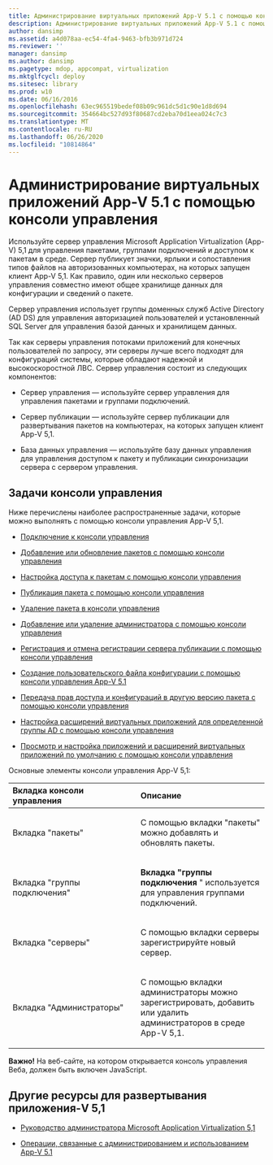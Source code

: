 ```yaml
---
title: Администрирование виртуальных приложений App-V 5.1 с помощью консоли управления
description: Администрирование виртуальных приложений App-V 5.1 с помощью консоли управления
author: dansimp
ms.assetid: a4d078aa-ec54-4fa4-9463-bfb3b971d724
ms.reviewer: ''
manager: dansimp
ms.author: dansimp
ms.pagetype: mdop, appcompat, virtualization
ms.mktglfcycl: deploy
ms.sitesec: library
ms.prod: w10
ms.date: 06/16/2016
ms.openlocfilehash: 63ec965519bedef08b09c961dc5d1c90e1d8d694
ms.sourcegitcommit: 354664bc527d93f80687cd2eba70d1eea024c7c3
ms.translationtype: MT
ms.contentlocale: ru-RU
ms.lasthandoff: 06/26/2020
ms.locfileid: "10814864"
---
```

# Администрирование виртуальных приложений App-V 5.1 с помощью консоли управления


Используйте сервер управления Microsoft Application Virtualization (App-V) 5,1 для управления пакетами, группами подключений и доступом к пакетам в среде. Сервер публикует значки, ярлыки и сопоставления типов файлов на авторизованных компьютерах, на которых запущен клиент App-V 5,1. Как правило, один или несколько серверов управления совместно имеют общее хранилище данных для конфигурации и сведений о пакете.

Сервер управления использует группы доменных служб Active Directory (AD DS) для управления авторизацией пользователей и установленный SQL Server для управления базой данных и хранилищем данных.

Так как серверы управления потоками приложений для конечных пользователей по запросу, эти серверы лучше всего подходят для конфигураций системы, которые обладают надежной и высокоскоростной ЛВС. Сервер управления состоит из следующих компонентов:

-   Сервер управления — используйте сервер управления для управления пакетами и группами подключений.

-   Сервер публикации — используйте сервер публикации для развертывания пакетов на компьютерах, на которых запущен клиент App-V 5,1.

-   База данных управления — используйте базу данных управления для управления доступом к пакету и публикации синхронизации сервера с сервером управления.

## Задачи консоли управления


Ниже перечислены наиболее распространенные задачи, которые можно выполнять с помощью консоли управления App-V 5,1.

-   [Подключение к консоли управления](how-to-connect-to-the-management-console-51.md)

-   [Добавление или обновление пакетов с помощью консоли управления](how-to-add-or-upgrade-packages-by-using-the-management-console-51-gb18030.md)

-   [Настройка доступа к пакетам с помощью консоли управления](how-to-configure-access-to-packages-by-using-the-management-console-51.md)

-   [Публикация пакета с помощью консоли управления](how-to-publish-a-package-by-using-the-management-console-51.md)

-   [Удаление пакета в консоли управления](how-to-delete-a-package-in-the-management-console-51.md)

-   [Добавление или удаление администратора с помощью консоли управления](how-to-add-or-remove-an-administrator-by-using-the-management-console51.md)

-   [Регистрация и отмена регистрации сервера публикации с помощью консоли управления](how-to-register-and-unregister-a-publishing-server-by-using-the-management-console51.md)

-   [Создание пользовательского файла конфигурации с помощью консоли управления App-V 5.1](how-to-create-a-custom-configuration-file-by-using-the-app-v-51-management-console.md)

-   [Передача прав доступа и конфигураций в другую версию пакета с помощью консоли управления](how-to-transfer-access-and-configurations-to-another-version-of-a-package-by-using-the-management-console51.md)

-   [Настройка расширений виртуальных приложений для определенной группы AD с помощью консоли управления](how-to-customize-virtual-applications-extensions-for-a-specific-ad-group-by-using-the-management-console51.md)

-   [Просмотр и настройка приложений и расширений виртуальных приложений по умолчанию с помощью консоли управления](how-to-view-and-configure-applications-and-default-virtual-application-extensions-by-using-the-management-console-beta.md)

Основные элементы консоли управления App-V 5,1:

<table>
<colgroup>
<col width="50%" />
<col width="50%" />
</colgroup>
<thead>
<tr class="header">
<th align="left">Вкладка консоли управления</th>
<th align="left">Описание</th>
</tr>
</thead>
<tbody>
<tr class="odd">
<td align="left"><p>Вкладка "пакеты"</p></td>
<td align="left"><p>С помощью <strong> </strong> вкладки "пакеты" можно добавлять и обновлять пакеты.</p></td>
</tr>
<tr class="even">
<td align="left"><p>Вкладка "группы подключения"</p></td>
<td align="left"><p><strong>Вкладка "группы подключения </strong> " используется для управления группами подключений.</p></td>
</tr>
<tr class="odd">
<td align="left"><p>Вкладка "серверы"</p></td>
<td align="left"><p>С помощью <strong> </strong> вкладки серверы зарегистрируйте новый сервер.</p></td>
</tr>
<tr class="even">
<td align="left"><p>Вкладка "Администраторы"</p></td>
<td align="left"><p>С помощью <strong> </strong> вкладки администраторы можно зарегистрировать, добавить или удалить администраторов в среде App-V 5,1.</p></td>
</tr>
</tbody>
</table>

 

**Важно!**  На веб-сайте, на котором открывается консоль управления Веба, должен быть включен JavaScript.

 






## <a href="" id="other-resources-for-this-app-v-5-1-deployment-"></a>Другие ресурсы для развертывания приложения-V 5,1


-   [Руководство администратора Microsoft Application Virtualization 5,1](microsoft-application-virtualization-51-administrators-guide.md)

-   [Операции, связанные с администрированием и использованием App-V 5.1](operations-for-app-v-51.md)

 

 





